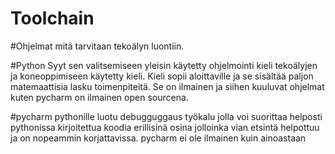 Toolchain
====================================================================

#Ohjelmat mitä tarvitaan tekoälyn luontiin.

#Python
Syyt sen valitsemiseen
yleisin käytetty ohjelmointi kieli tekoälyjen ja koneoppimiseen käytetty kieli. Kieli sopii aloittaville ja se sisältää paljon matemaattisia lasku toimenpiteitä.
Se on ilmainen ja siihen kuuluvat ohjelmat kuten pycharm on ilmainen open sourcena.

#pycharm
pythonille luotu debugguggaus työkalu jolla voi suorittaa helposti pythonissa kirjoitettua koodia erillisinä osina jolloinka vian etsintä helpottuu ja on nopeammin korjattavissa.
pycharm ei ole ilmainen kuin ainoastaan 